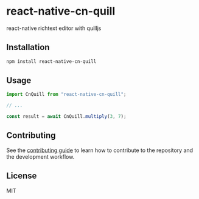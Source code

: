 # react-native-cn-quill

react-native richtext editor with quilljs

## Installation

```sh
npm install react-native-cn-quill
```

## Usage

```js
import CnQuill from "react-native-cn-quill";

// ...

const result = await CnQuill.multiply(3, 7);
```

## Contributing

See the [contributing guide](CONTRIBUTING.md) to learn how to contribute to the repository and the development workflow.

## License

MIT
